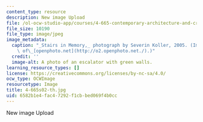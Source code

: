 ```yaml
---
content_type: resource
description: New image Upload
file: /ol-ocw-studio-app/courses/4-665-contemporary-architecture-and-critical-debate-spring-2002/6582b1e4fac47292f1cbbed069f4b0cc_4-665s02-th.jpg
file_size: 10190
file_type: image/jpeg
image_metadata:
  caption: "_Stairs in Memory,_ photograph by Severin Koller, 2005. (Image courtesy\
    \ of\_[openphoto.net](http://o2.openphoto.net./).)"
  credit: ''
  image-alt: A photo of an escalator with green walls.
learning_resource_types: []
license: https://creativecommons.org/licenses/by-nc-sa/4.0/
ocw_type: OCWImage
resourcetype: Image
title: 4-665s02-th.jpg
uid: 6582b1e4-fac4-7292-f1cb-bed069f4b0cc
---
```

New image Upload